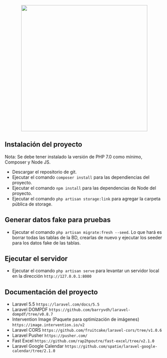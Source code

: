 <p align="center"><a href="https://laravel.com" target="_blank"><img src="https://raw.githubusercontent.com/laravel/art/master/logo-lockup/5%20SVG/2%20CMYK/1%20Full%20Color/laravel-logolockup-cmyk-red.svg" width="400"></a></p>

## Instalación del proyecto

Nota: Se debe tener instalado la versión de PHP 7.0 como mínimo, Composer y Node JS.

- Descargar el repositorio de git.
- Ejecutar el comando `composer install` para las dependiencias del proyecto.
- Ejecutar el comando `npm install` para las dependencias de Node del proyecto.
- Ejecutar el comando `php artisan storage:link` para agregar la carpeta pública de storage.

## Generar datos fake para pruebas

- Ejecutar el comando `php artisan migrate:fresh --seed`. Lo que hará es borrar todas las tablas de la BD, crearlas de nuevo y ejecutar los seeder para los datos fake de las tablas.

## Ejecutar el servidor
- Ejecutar el comando `php artisan serve` para levantar un servidor local en la dirección `http://127.0.0.1:8000`

## Documentación del proyecto

- Laravel 5.5 `https://laravel.com/docs/5.5`
- Laravel DOMPDF `https://github.com/barryvdh/laravel-dompdf/tree/v0.8.7`
- Intervention Image (Paquete para optimización de imágenes) `https://image.intervention.io/v2`
- Laravel CORS `https://github.com/fruitcake/laravel-cors/tree/v1.0.6`
- Laravel Pusher `https://pusher.com/`
- Fast Excel `https://github.com/rap2hpoutre/fast-excel/tree/v2.1.0`
- Laravel Google Calendar `https://github.com/spatie/laravel-google-calendar/tree/2.1.0`
